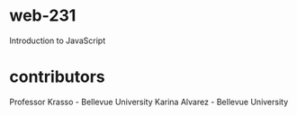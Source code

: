 # web-231
Introduction to JavaScript
# contributors 
Professor Krasso - Bellevue University 
Karina Alvarez - Bellevue University